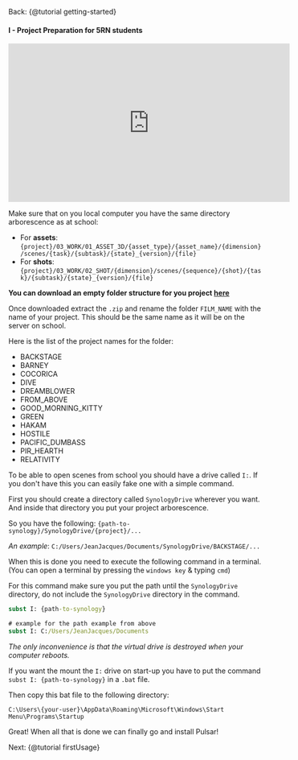 Back: {@tutorial getting-started}

#### I - Project Preparation for 5RN students

<iframe width="560" height="315" src="https://www.youtube.com/embed/6_lStR4RBP4" frameborder="0" allow="accelerometer; autoplay; encrypted-media; gyroscope; picture-in-picture" allowfullscreen></iframe>

Make sure that on you local computer you have the same directory arborescence as at school:
- For **assets**: `{project}/03_WORK/01_ASSET_3D/{asset_type}/{asset_name}/{dimension}/scenes/{task}/{subtask}/{state}_{version}/{file}`
- For **shots**: `{project}/03_WORK/02_SHOT/{dimension}/scenes/{sequence}/{shot}/{task}/{subtask}/{state}_{version}/{file}`

**You can download an empty folder structure for you project [here](https://mega.nz/file/FBwwyCSY#JhinQLMatsVs-wghJ2c9hV0LJp4Py0qTVUFxJBJw2Do)**

Once downloaded extract the `.zip` and rename the folder `FILM_NAME` with the name of your project. This should be the same name as it will be on the server on school.

Here is the list of the project names for the folder:
- BACKSTAGE
- BARNEY
- COCORICA
- DIVE
- DREAMBLOWER
- FROM_ABOVE
- GOOD_MORNING_KITTY
- GREEN
- HAKAM
- HOSTILE
- PACIFIC_DUMBASS
- PIR_HEARTH
- RELATIVITY

To be able to open scenes from school you should have a drive called `I:`. If you don't have this you can easily fake one with a simple command.

First you should create a directory called `SynologyDrive` wherever you want. And inside that directory you put your project arborescence.

So you have the following:
`{path-to-synology}/SynologyDrive/{project}/...`

*An example*:
`C:/Users/JeanJacques/Documents/SynologyDrive/BACKSTAGE/...`

When this is done you need to execute the following command in a terminal. (You can open a terminal by pressing the `windows key` & typing `cmd`)

For this command make sure you put the path until the `SynologyDrive` directory, do not include the `SynologyDrive` directory in the command.

```bat
subst I: {path-to-synology}

# example for the path example from above
subst I: C:/Users/JeanJacques/Documents
```

*The only inconvenience is that the virtual drive is destroyed when your computer reboots.*

If you want the mount the `I:` drive on start-up you have to put the command `subst I: {path-to-synology}` in a `.bat` file.

Then copy this bat file to the following directory:
```
C:\Users\{your-user}\AppData\Roaming\Microsoft\Windows\Start Menu\Programs\Startup
```

Great! When all that is done we can finally go and install Pulsar!

Next: {@tutorial firstUsage}
